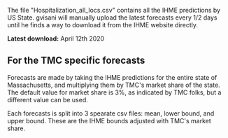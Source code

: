 The file "Hospitalization_all_locs.csv" contains all the IHME predictions by US State.
gvisani will manually upload the latest forecasts every 1/2 days until he finds a way to download it from the IHME website directly.

**Latest download:** April 12th 2020

## For the TMC specific forecasts
Forecasts are made by taking the IHME predictions for the entire state of Massachusetts, and multiplying them by TMC's market share of the state. 
The default value for market share is 3%, as indicated by TMC folks, but a different value can be used.

Each forecasts is split into 3 spearate csv files: mean, lower bound, and upper bound. These are the IHME bounds adjusted with TMC's market share.